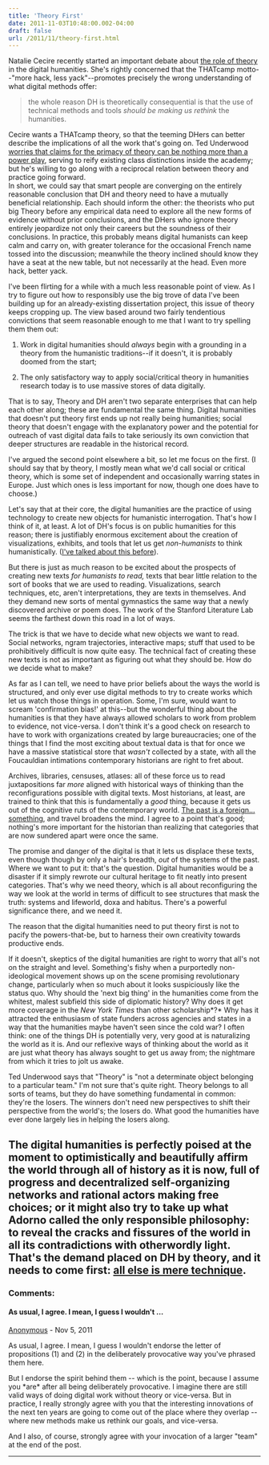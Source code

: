 ```yaml
---
title: 'Theory First'
date: 2011-11-03T10:48:00.002-04:00
draft: false
url: /2011/11/theory-first.html
---
```


Natalie Cecire recently started an important debate about [the role of theory](http://nataliacecire.blogspot.com/2011/10/when-dh-was-in-vogue-or-thatcamp-theory.html) in the digital humanities. She's rightly concerned that the THATcamp motto--"more hack, less yack"--promotes precisely the wrong understanding of what digital methods offer:

> the whole reason DH is theoretically consequential is that the use of technical methods and tools _should be making us rethink_ the humanities.

Cecire wants a THATcamp theory, so that the teeming DHers can better describe the implications of all the work that's going on. Ted Underwood [worries that claims for the primacy of theory can be nothing more than a power play](http://tedunderwood.wordpress.com/2011/10/22/on-transitive-and-intransitive-uses-of-the-verb-to-theorize/), serving to reify existing class distinctions inside the academy; but he's willing to go along with a reciprocal relation between theory and practice going forward.  
In short, we could say that smart people are converging on the entirely reasonable conclusion that DH and theory need to have a mutually beneficial relationship. Each should inform the other: the theorists who put big Theory before any empirical data need to explore all the new forms of evidence without prior conclusions, and the DHers who ignore theory entirely jeopardize not only their careers but the soundness of their conclusions. In practice, this probably means digital humanists can keep calm and carry on, with greater tolerance for the occasional French name tossed into the discussion; meanwhile the theory inclined should know they have a seat at the new table, but not necessarily at the head. Even more hack, better yack.

I've been flirting for a while with a much less reasonable point of view. As I try to figure out how to responsibly use the big trove of data I've been building up for an already-existing dissertation project, this issue of theory keeps cropping up. The view based around two fairly tendentious convictions that seem reasonable enough to me that I want to try spelling them them out:

1. Work in digital humanities should _always_ begin with a grounding in a theory from the humanistic traditions--if it doesn't, it is probably doomed from the start;

2. The only satisfactory way to apply social/critical theory in humanities research today is to use massive stores of data digitally.

That is to say, Theory and DH aren't two separate enterprises that can help each other along; these are fundamental the same thing. Digital humanities that doesn't put theory first ends up not really being humanities; social theory that doesn't engage with the explanatory power and the potential for outreach of vast digital data fails to take seriously its own conviction that deeper structures are readable in the historical record.

I've argued the second point elsewhere a bit, so let me focus on the first. (I should say that by theory, I mostly mean what we'd call social or critical theory, which is some set of independent and occasionally warring states in Europe. Just which ones is less important for now, though one does have to choose.)

Let's say that at their core, the digital humanities are the practice of using technology to create new objects for humanistic interrogation. That's how I think of it, at least. A lot of DH's focus is on public humanities for this reason; there is justifiably enormous excitement about the creation of visualizations, exhibits, and tools that let us get _non-humanists_ to think humanistically. ([I've talked about this before](http://sappingattention.blogspot.com/2011/06/whats-new.html)).

But there is just as much reason to be excited about the prospects of creating new texts _for humanists to read,_ texts that bear little relation to the sort of books that we are used to reading. Visualizations, search techniques, etc, aren't interpretations, they are texts in themselves. And they demand new sorts of mental gymnastics the same way that a newly discovered archive or poem does. The work of the Stanford Literature Lab seems the farthest down this road in a lot of ways.

The trick is that we have to decide what new objects we want to read. Social networks, ngram trajectories, interactive maps; stuff that used to be prohibitively difficult is now quite easy. The technical fact of creating these new texts is not as important as figuring out what they should be. How do we decide what to make?

As far as I can tell, we need to have prior beliefs about the ways the world is structured, and only ever use digital methods to try to create works which let us watch those things in operation. Some, I'm sure, would want to scream 'confirmation bias!' at this--but the wonderful thing about the humanities is that they have always allowed scholars to work from problem to evidence, not vice-versa. I don't think it's a good check on research to have to work with organizations created by large bureaucracies; one of the things that I find the most exciting about textual data is that for once we have a massive statistical store that _wasn't_ collected by a state, with all the Foucauldian intimations contemporary historians are right to fret about.

Archives, libraries, censuses, atlases: all of these force us to read juxtapositions far _more_ aligned with historical ways of thinking than the reconfigurations possible with digital texts. Most historians, at least, are trained to think that this is fundamentally a _good_ thing, because it gets us out of the cognitive ruts of the contemporary world. [The past is a foreign... something](http://goosecommerce.wordpress.com/category/the-past-is-a-foreignsomething/), and travel broadens the mind. I agree to a point that's good; nothing's more important for the historian than realizing that categories that are now sundered apart were once the same.

The promise and danger of the digital is that it lets us displace these texts, even though though by only a hair's breadth, _out_ of the systems of the past. Where we want to put it: that's the question. Digital humanities would be a disaster if it simply rewrote our cultural heritage to fit neatly into present categories. That's why we need theory, which is all about reconfiguring the way we look at the world in terms of difficult to see structures that mask the truth: systems and lifeworld, doxa and habitus. There's a powerful significance there, and we need it.

The reason that the digital humanities need to put theory first is not to pacify the powers-that-be, but to harness their own creativity towards productive ends.

If it doesn't, skeptics of the digital humanities are right to worry that all's not on the straight and level. Something's fishy when a purportedly non-ideological movement shows up on the scene promising revolutionary change, particularly when so much about it looks suspiciously like the status quo. Why should the 'next big thing' in the humanities come from the whitest, malest subfield this side of diplomatic history? Why does it get more coverage in the _New York Times_ than other scholarship*?* Why has it attracted the enthusiasm of state funders across agencies and states in a way that the humanities maybe haven't seen since the cold war? I often think: one of the things DH is potentially very, very good at is naturalizing the world as it is. And our reflexive ways of thinking about the world as it are just what theory has always sought to get us away from; the nightmare from which it tries to jolt us awake.

Ted Underwood says that "Theory" is "not a determinate object belonging to a particular team." I'm not sure that's quite right. Theory belongs to all sorts of teams, but they do have something fundamental in common: they're the losers. The winners don't need new perspectives to shift their perspective from the world's; the losers do. What good the humanities have ever done largely lies in helping the losers along.

## The digital humanities is perfectly poised at the moment to optimistically and beautifully affirm the world through all of history as it is now, full of progress and decentralized self-organizing networks and rational actors making free choices; or it might also try to take up what Adorno called the only responsible philosophy: to reveal the cracks and fissures of the world in all its contradictions with otherwordly light. That's the demand placed on DH by theory, and it needs to come first: [all else is mere technique](http://books.google.com/books?id=ZiD-I5vX-oMC&pg=PA247&dq=%22all+else+is+reconstruction,+mere+technique%22+adorno&hl=en&ei=HMGxTr2QE6ms0AGesuTlAQ&sa=X&oi=book_result&ct=result&resnum=4&ved=0CD4Q6AEwAw#v=onepage&q&f=false).

### Comments:

#### As usual, I agree. I mean, I guess I wouldn't ...

[Anonymous](#) - <time datetime="2011-11-04T16:52:53.733-04:00">Nov 5, 2011</time>

As usual, I agree. I mean, I guess I wouldn't endorse the letter of propositions (1) and (2) in the deliberately provocative way you've phrased them here.

But I endorse the spirit behind them -- which is the point, because I assume you \*are\* after all being deliberately provocative. I imagine there are still valid ways of doing digital work without theory or vice-versa. But in practice, I really strongly agree with you that the interesting innovations of the next ten years are going to come out of the place where they overlap -- where new methods make us rethink our goals, and vice-versa.

And I also, of course, strongly agree with your invocation of a larger "team" at the end of the post.

<hr />
